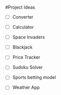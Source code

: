 #Project Ideas

-[ ] Converter
-[ ] Calculator
-[ ] Space Invaders
-[ ] Blackjack 
-[ ] Price Tracker
-[ ] Sudoku Solver
-[ ] Sports betting model 
-[ ] Weather App 


